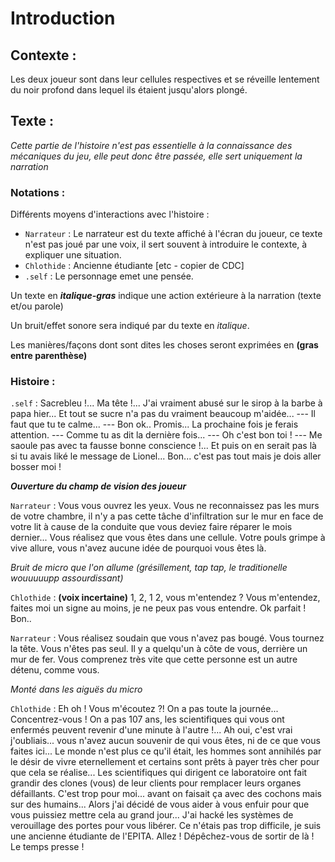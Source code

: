 # Introduction 

## Contexte :

Les deux joueur sont dans leur cellules respectives et se réveille lentement du noir profond dans lequel ils étaient jusqu'alors plongé.

## Texte :

*Cette partie de l'histoire n'est pas essentielle à la connaissance des mécaniques du jeu, elle peut donc être passée, elle sert uniquement la narration*

### Notations :

Différents moyens d'interactions avec l'histoire :
* ```Narrateur``` : Le narrateur est du texte affiché à l'écran du joueur, ce texte n'est pas joué par une voix, il sert souvent à introduire le contexte, à expliquer une situation.
* ```Chlothide``` : Ancienne étudiante [etc - copier de CDC]
* ```.self``` : Le personnage emet une pensée.

Un texte en ***italique-gras*** indique une action extérieure à la narration (texte et/ou parole)

Un bruit/effet sonore sera indiqué par du texte en *italique*.

Les manières/façons dont sont dites les choses seront exprimées en **(gras entre parenthèse)**

### Histoire :

```.self``` : Sacrebleu !... Ma tête !... J'ai vraiment abusé sur le sirop à la barbe à papa hier... Et tout se sucre n'a pas du vraiment beaucoup m'aidée... --- Il faut que tu te calme... --- Bon ok.. Promis... La prochaine fois je ferais attention. --- Comme tu as dit la dernière fois... --- Oh c'est bon toi ! --- Me saoule pas avec ta fausse bonne conscience !... Et puis on en serait pas là si tu avais liké le message de Lionel... Bon... c'est pas tout mais je dois aller bosser moi !

***Ouverture du champ de vision des joueur***

```Narrateur``` : Vous vous ouvrez les yeux. Vous ne reconnaissez pas les murs de votre chambre, il n'y a pas cette tâche d'infiltration sur le mur en face de votre lit à cause de la conduite que vous deviez faire réparer le mois dernier... Vous réalisez que vous êtes dans une cellule. Votre pouls grimpe à vive allure, vous n'avez aucune idée de pourquoi vous êtes là.

*Bruit de micro que l'on allume (grésillement, tap tap, le traditionelle wouuuuupp assourdissant)*

```Chlothide``` : **(voix incertaine)** 1, 2, 1 2, vous m'entendez ? Vous m'entendez, faites moi un signe au moins, je ne peux pas vous entendre. Ok parfait ! Bon..

```Narrateur``` : Vous réalisez soudain que vous n'avez pas bougé. Vous tournez la tête. Vous n'êtes pas seul. Il y a quelqu'un à côte de vous, derrière un mur de fer. Vous comprenez très vite que cette personne est un autre détenu, comme vous.

*Monté dans les aiguës du micro*

```Chlothide``` : Eh oh ! Vous m'écoutez ?! On a pas toute la journée... Concentrez-vous ! On a pas 107 ans, les scientifiques qui vous ont enfermés peuvent revenir d'une minute à l'autre !... Ah oui, c'est vrai j'oubliais... vous n'avez aucun souvenir de qui vous êtes, ni de ce que vous faites ici... Le monde n'est plus ce qu'il était, les hommes sont annihilés par le désir de vivre eternellement et certains sont prêts à payer très cher pour que cela se réalise... Les scientifiques qui dirigent ce laboratoire ont fait grandir des clones (vous) de leur clients pour remplacer leurs organes défaillants. C'est trop pour moi... avant on faisait ça avec des cochons mais sur des humains... Alors j'ai décidé de vous aider à vous enfuir pour que vous puissiez mettre cela au grand jour... J'ai hacké les systèmes de verouillage des portes pour vous libérer. Ce n'étais pas trop difficile, je suis une ancienne étudiante de l'EPITA. Allez ! Dépêchez-vous de sortir de là ! Le temps presse !